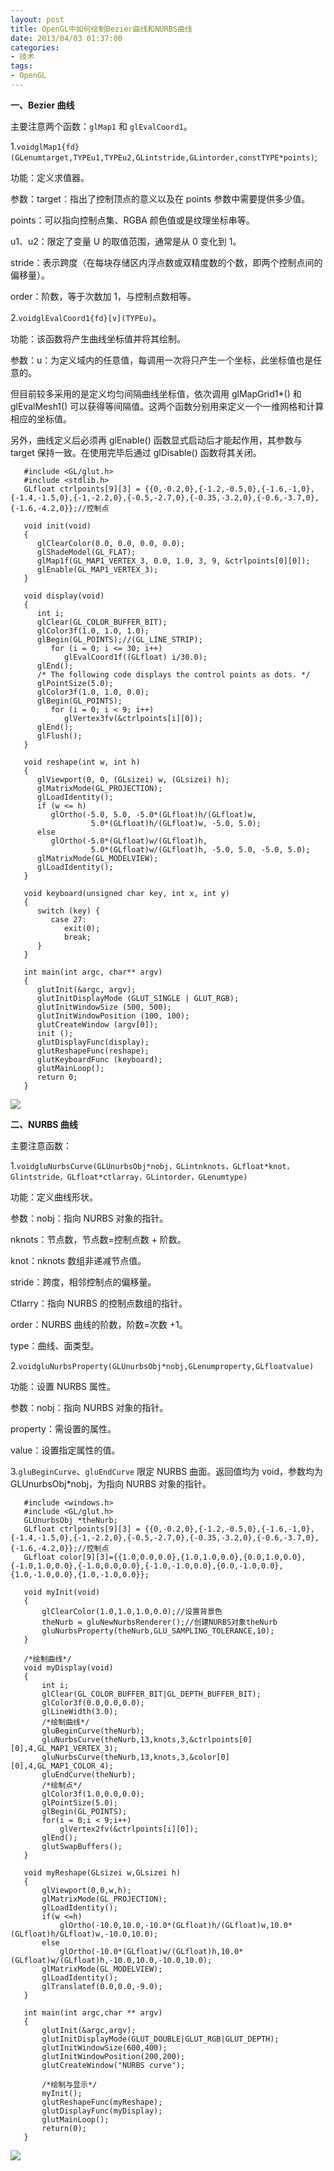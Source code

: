 ```yaml
---
layout: post
title: OpenGL中如何绘制Bezier曲线和NURBS曲线
date: 2013/04/03 01:37:00
categories:
- 技术
tags:
- OpenGL
---
```


**一、Bezier 曲线**

主要注意两个函数：`glMap1` 和 `glEvalCoord1`。

1.`voidglMap1{fd}(GLenumtarget,TYPEu1,TYPEu2,GLintstride,GLintorder,constTYPE*points)`;

功能：定义求值器。　

参数：target：指出了控制顶点的意义以及在 points 参数中需要提供多少值。

points：可以指向控制点集、RGBA 颜色值或是纹理坐标串等。

u1、u2：限定了变量 U 的取值范围，通常是从 0 变化到 1。

stride：表示跨度（在每块存储区内浮点数或双精度数的个数，即两个控制点间的偏移量）。

order：阶数，等于次数加 1，与控制点数相等。

2.`voidglEvalCoord1{fd}[v](TYPEu)`。

功能：该函数将产生曲线坐标值并将其绘制。

参数：u：为定义域内的任意值，每调用一次将只产生一个坐标，此坐标值也是任意的。

但目前较多采用的是定义均匀间隔曲线坐标值，依次调用 glMapGrid1*() 和 glEvalMesh1() 可以获得等间隔值。这两个函数分别用来定义一个一维网格和计算相应的坐标值。

另外，曲线定义后必须再 glEnable() 函数显式启动后才能起作用，其参数与 target 保持一致。在使用完毕后通过 glDisable() 函数将其关闭。

```
   #include <GL/glut.h>
   #include <stdlib.h>
   GLfloat ctrlpoints[9][3] = {{0,-0.2,0},{-1.2,-0.5,0},{-1.6,-1,0},{-1.4,-1.5,0},{-1,-2.2,0},{-0.5,-2.7,0},{-0.35,-3.2,0},{-0.6,-3.7,0},{-1.6,-4.2,0}};//控制点

   void init(void)
   {
      glClearColor(0.0, 0.0, 0.0, 0.0);
      glShadeModel(GL_FLAT);
      glMap1f(GL_MAP1_VERTEX_3, 0.0, 1.0, 3, 9, &ctrlpoints[0][0]);
      glEnable(GL_MAP1_VERTEX_3);
   }

   void display(void)
   {
      int i;
      glClear(GL_COLOR_BUFFER_BIT);
      glColor3f(1.0, 1.0, 1.0);
      glBegin(GL_POINTS);//(GL_LINE_STRIP);
         for (i = 0; i <= 30; i++)
            glEvalCoord1f((GLfloat) i/30.0);
      glEnd();
      /* The following code displays the control points as dots. */
      glPointSize(5.0);
      glColor3f(1.0, 1.0, 0.0);
      glBegin(GL_POINTS);
         for (i = 0; i < 9; i++)
            glVertex3fv(&ctrlpoints[i][0]);
      glEnd();
      glFlush();
   }

   void reshape(int w, int h)
   {
      glViewport(0, 0, (GLsizei) w, (GLsizei) h);
      glMatrixMode(GL_PROJECTION);
      glLoadIdentity();
      if (w <= h)
         glOrtho(-5.0, 5.0, -5.0*(GLfloat)h/(GLfloat)w,
                  5.0*(GLfloat)h/(GLfloat)w, -5.0, 5.0);
      else
         glOrtho(-5.0*(GLfloat)w/(GLfloat)h,
                  5.0*(GLfloat)w/(GLfloat)h, -5.0, 5.0, -5.0, 5.0);
      glMatrixMode(GL_MODELVIEW);
      glLoadIdentity();
   }

   void keyboard(unsigned char key, int x, int y)
   {
      switch (key) {
         case 27:
            exit(0);
            break;
      }
   }

   int main(int argc, char** argv)
   {
      glutInit(&argc, argv);
      glutInitDisplayMode (GLUT_SINGLE | GLUT_RGB);
      glutInitWindowSize (500, 500);
      glutInitWindowPosition (100, 100);
      glutCreateWindow (argv[0]);
      init ();
      glutDisplayFunc(display);
      glutReshapeFunc(reshape);
      glutKeyboardFunc (keyboard);
      glutMainLoop();
      return 0;
   }
```

![][1]

**二、NURBS 曲线**

主要注意函数：

1.`voidgluNurbsCurve(GLUnurbsObj*nobj，GLintnknots，GLfloat*knot，Glintstride，GLfloat*ctlarray，GLintorder，GLenumtype)`

功能：定义曲线形状。

参数：nobj：指向 NURBS 对象的指针。

nknots：节点数，节点数=控制点数 + 阶数。

knot：nknots 数组非递减节点值。

stride：跨度，相邻控制点的偏移量。

Ctlarry：指向 NURBS 的控制点数组的指针。

order：NURBS 曲线的阶数，阶数=次数 +1。

type：曲线、面类型。

2.`voidgluNurbsProperty(GLUnurbsObj*nobj,GLenumproperty,GLfloatvalue)`

功能：设置 NURBS 属性。

参数：nobj：指向 NURBS 对象的指针。

property：需设置的属性。

value：设置指定属性的值。

3.`gluBeginCurve`、`gluEndCurve` 限定 NURBS 曲面。返回值均为 void，参数均为 GLUnurbsObj*nobj，为指向 NURBS 对象的指针。

```
   #include <windows.h>
   #include <GL/glut.h>
   GLUnurbsObj *theNurb;
   GLfloat ctrlpoints[9][3] = {{0,-0.2,0},{-1.2,-0.5,0},{-1.6,-1,0},{-1.4,-1.5,0},{-1,-2.2,0},{-0.5,-2.7,0},{-0.35,-3.2,0},{-0.6,-3.7,0},{-1.6,-4.2,0}};//控制点
   GLfloat color[9][3]={{1.0,0.0,0.0},{1.0,1.0,0.0},{0.0,1.0,0.0},{-1.0,1.0,0.0},{-1.0,0.0,0.0},{-1.0,-1.0,0.0},{0.0,-1.0,0.0},{1.0,-1.0,0.0},{1.0,-1.0,0.0}};

   void myInit(void)
   {
       glClearColor(1.0,1.0,1.0,0.0);//设置背景色
       theNurb = gluNewNurbsRenderer();//创建NURBS对象theNurb
       gluNurbsProperty(theNurb,GLU_SAMPLING_TOLERANCE,10);
   }

   /*绘制曲线*/
   void myDisplay(void)
   {
       int i;
       glClear(GL_COLOR_BUFFER_BIT|GL_DEPTH_BUFFER_BIT);
       glColor3f(0.0,0.0,0.0);
       glLineWidth(3.0);
       /*绘制曲线*/
       gluBeginCurve(theNurb);
       gluNurbsCurve(theNurb,13,knots,3,&ctrlpoints[0][0],4,GL_MAP1_VERTEX_3);
       gluNurbsCurve(theNurb,13,knots,3,&color[0][0],4,GL_MAP1_COLOR_4);
       gluEndCurve(theNurb);
       /*绘制点*/
       glColor3f(1.0,0.0,0.0);
       glPointSize(5.0);
       glBegin(GL_POINTS);
       for(i = 0;i < 9;i++)
           glVertex2fv(&ctrlpoints[i][0]);
       glEnd();
       glutSwapBuffers();
   }

   void myReshape(GLsizei w,GLsizei h)
   {
       glViewport(0,0,w,h);
       glMatrixMode(GL_PROJECTION);
       glLoadIdentity();
       if(w <=h)
           glOrtho(-10.0,10.0,-10.0*(GLfloat)h/(GLfloat)w,10.0*(GLfloat)h/GLfloat)w,-10.0,10.0);
       else
           glOrtho(-10.0*(GLfloat)w/(GLfloat)h,10.0*(GLfloat)w/(GLfloat)h,-10.0,10.0,-10.0,10.0);
       glMatrixMode(GL_MODELVIEW);
       glLoadIdentity();
       glTranslatef(0.0,0.0,-9.0);
   }

   int main(int argc,char ** argv)
   {
       glutInit(&argc,argv);
       glutInitDisplayMode(GLUT_DOUBLE|GLUT_RGB|GLUT_DEPTH);
       glutInitWindowSize(600,400);
       glutInitWindowPosition(200,200);
       glutCreateWindow("NURBS curve");

       /*绘制与显示*/
       myInit();
       glutReshapeFunc(myReshape);
       glutDisplayFunc(myDisplay);
       glutMainLoop();
       return(0);
   }
```

![][2]

[1]: http://p.blog.csdn.net/images/p_blog_csdn_net/wuzoujing/EntryImages/20091129/11111.jpg

[2]: http://p.blog.csdn.net/images/p_blog_csdn_net/wuzoujing/EntryImages/20091129/2222.jpg
